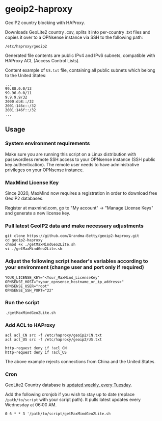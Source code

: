 # geoip2-haproxy

GeoIP2 country blocking with HAProxy.

Downloads GeoLite2 country .csv, splits it into per-country .txt files and copies it over to a OPNsense instance via SSH to the following path:

```/etc/haproxy/geoip2```

Generated file contents are public IPv4 and IPv6 subnets, compatible with HAProxy ACL (Access Control Lists).

Content example of ```US.txt``` file, containing all public subnets which belong to the United States:

```
...
99.88.0.0/13
99.96.0.0/11
9.9.9.9/32
2000:db8::/32
2001:146c::/32
2001:146f::/32
...
```

## Usage

### System environment requirements

Make sure you are running this script on a Linux distribution with passwordless remote SSH access to your OPNsense instance (SSH public key authentication).
The remote user needs to have administrative privileges on your OPNsense instance.

### MaxMind License Key

Since 2020, MaxMind now requires a registration in order to download free GeoIP2 databases.

Register at maxmind.com, go to "My account" -> "Manage License Keys" and generate a new license key.

### Pull latest GeoIP2 data and make necessary adjustments
```
git clone https://github.com/Grandma-Betty/geoip2-haproxy.git
cd geoip2-haproxy
chmod +x ./getMaxMindGeo2Lite.sh
vi ./getMaxMindGeo2Lite.sh
```

### Adjust the following script header's variables according to your environment (change user and port only if required)
```
YOUR_LICENSE_KEY="<Your_MaxMind_LicenseKey"
OPNSENSE_HOST="<your_opnsense_hostname_or_ip_address>"
OPNSENSE_USER="root"
OPNSENSE_SSH_PORT="22"
```

### Run the script
```
./getMaxMindGeo2Lite.sh
```

### Add ACL to HAProxy
```
acl acl_CN src -f /etc/haproxy/geoip2/CN.txt
acl acl_US src -f /etc/haproxy/geoip2/US.txt

http-request deny if !acl_CN
http-request deny if !acl_US
```

The above example rejects connections from China and the United States.

### Cron

GeoLite2 Country database is [updated weekly, every Tuesday](https://dev.maxmind.com/geoip/geoip2/geolite2/).

Add the following cronjob if you wish to stay up to date (replace `/path/to/script`
with your script path). It pulls latest updates every Wednesday at 06:00 AM.

``
0 6 * * 3 '/path/to/script/getMaxMindGeo2Lite.sh
``

